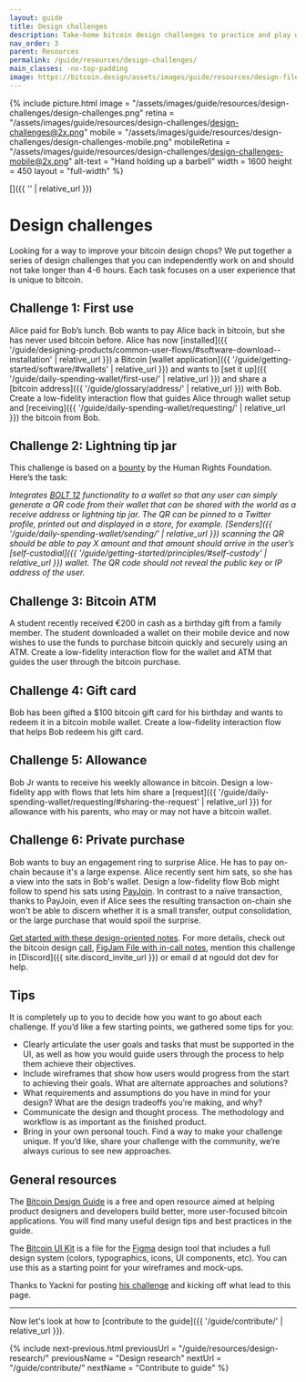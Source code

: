 ```yaml
---
layout: guide
title: Design challenges
description: Take-home bitcoin design challenges to practice and play with.
nav_order: 3
parent: Resources
permalink: /guide/resources/design-challenges/
main_classes: -no-top-padding
image: https://bitcoin.design/assets/images/guide/resources/design-files/design-challenges-preview.jpg
---
```


<!--

Editor's notes

This page provides a list of design exercises aspiring bitcoin designers can take.
This is primarily meant for personal use.

-->

{% include picture.html
   image = "/assets/images/guide/resources/design-challenges/design-challenges.png"
   retina = "/assets/images/guide/resources/design-challenges/design-challenges@2x.png"
   mobile = "/assets/images/guide/resources/design-challenges/design-challenges-mobile.png"
   mobileRetina = "/assets/images/guide/resources/design-challenges/design-challenges-mobile@2x.png"
   alt-text = "Hand holding up a barbell"
   width = 1600
   height = 450
   layout = "full-width"
%}

[]({{ '' | relative_url }})

# Design challenges

Looking for a way to improve your bitcoin design chops? We put together a series of design challenges that you can independently work on and should not take longer than 4-6 hours. Each task focuses on a user experience that is unique to bitcoin.

## Challenge 1: First use

Alice paid for Bob’s lunch. Bob wants to pay Alice back in bitcoin, but she has never used bitcoin before. Alice has now [installed]({{ '/guide/designing-products/common-user-flows/#software-download--installation' | relative_url }}) a Bitcoin [wallet application]({{ '/guide/getting-started/software/#wallets' | relative_url }}) and wants to [set it up]({{ '/guide/daily-spending-wallet/first-use/' | relative_url }}) and share a [bitcoin address]({{ '/guide/glossary/address/' | relative_url }}) with Bob. Create a low-fidelity interaction flow that guides Alice through wallet setup and [receiving]({{ '/guide/daily-spending-wallet/requesting/' | relative_url }}) the bitcoin from Bob.

## Challenge 2: Lightning tip jar

This challenge is based on a [bounty](https://hrf.org/strike-hrf-bounty) by the Human Rights Foundation. Here’s the task:

_Integrates [BOLT 12](https://bolt12.org) functionality to a wallet so that any user can simply generate a QR code from their wallet that can be shared with the world as a receive address or lightning tip jar. The QR can be pinned to a Twitter profile, printed out and displayed in a store, for example. [Senders]({{ '/guide/daily-spending-wallet/sending/' | relative_url }}) scanning the QR should be able to pay X amount and that amount should arrive in the user’s [self-custodial]({{ '/guide/getting-started/principles/#self-custody' | relative_url }}) wallet. The QR code should not reveal the public key or IP address of the user._

## Challenge 3: Bitcoin ATM

A student recently received €200 in cash as a birthday gift from a family member. The student downloaded a wallet on their mobile device and now wishes to use the funds to purchase bitcoin quickly and securely using an ATM. Create a low-fidelity interaction flow for the wallet and ATM that guides the user through the bitcoin purchase.

## Challenge 4: Gift card

Bob has been gifted a $100 bitcoin gift card for his birthday and wants to redeem it in a bitcoin mobile wallet. Create a low-fidelity interaction flow that helps Bob redeem his gift card.

## Challenge 5: Allowance

Bob Jr wants to receive his weekly allowance in bitcoin. Design a low-fidelity app with flows that lets him share a [request]({{ '/guide/daily-spending-wallet/requesting/#sharing-the-request' | relative_url }}) for allowance with his parents, who may or may not have a bitcoin wallet.

## Challenge 6: Private purchase

Bob wants to buy an engagement ring to surprise Alice. He has to pay on-chain because it's a large expense. Alice recently sent him sats, so she has a view into the sats in Bob's wallet. Design a low-fidelity flow Bob might follow to spend his sats using [PayJoin](https://en.bitcoin.it/wiki/PayJoin). In contrast to a naïve transaction, thanks to PayJoin, even if Alice sees the resulting transaction on-chain she won't be able to discern whether it is a small transfer, output consolidation, or the large purchase that would spoil the surprise.

[Get started with these design-oriented notes](https://docs.google.com/document/d/1y5qiKEX2WXMoDgdNclKcZ2RHDIM8wX5OkhREA-Hmc0k/edit?usp=sharing). For more details, check out the bitcoin design [call](https://bitcointv.com/w/3cZH5KVZwsxU6X9iNzDkBE), [FigJam File with in-call notes](https://www.figma.com/file/YC1rjRo3xYvkqJPL4vlg4r/Learning-Bitcoin-and-Design---PayJoins?node-id=0%3A1&t=I3u9Sbe7iMp6WbjV-1), mention this challenge in [Discord]({{ site.discord_invite_url }}) or email d at ngould dot dev for help.

## Tips

It is completely up to you to decide how you want to go about each challenge. If you’d like a few starting points, we gathered some tips for you:

- Clearly articulate the user goals and tasks that must be supported in the UI, as well as how you would guide users through the process to help them achieve their objectives.
- Include wireframes that show how users would progress from the start to achieving their goals. What are alternate approaches and solutions?
- What requirements and assumptions do you have in mind for your design? What are the design tradeoffs you’re making, and why?
- Communicate the design and thought process. The methodology and workflow is as important as the finished product.
- Bring in your own personal touch. Find a way to make your challenge unique.
If you’d like, share your challenge with the community, we’re always curious to see new approaches.

## General resources

The [Bitcoin Design Guide](https://bitcoin.design) is a free and open resource aimed at helping product designers and developers build better, more user-focused bitcoin applications. You will find many useful design tips and best practices in the guide.

The [Bitcoin UI Kit](https://www.bitcoinuikit.com) is a file for the [Figma](https://www.figma.com) design tool that includes a full design system (colors, typographics, icons, UI components, etc). You can use this as a starting point for your wireframes and mock-ups.

Thanks to Yackni for posting [his challenge](https://www.figma.com/community/file/1070445418194003799/Bitcoin-design-challenge-⚡%EF%B8%8F) and kicking off what lead to this page.

---

Now let's look at how to [contribute to the guide]({{ '/guide/contribute/' | relative_url }}).

{% include next-previous.html
   previousUrl = "/guide/resources/design-research/"
   previousName = "Design research"
   nextUrl = "/guide/contribute/"
   nextName = "Contribute to guide"
%}
